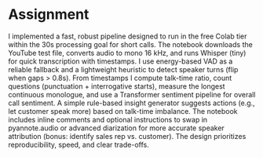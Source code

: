 # Assignment
I implemented a fast, robust pipeline designed to run in the free Colab tier within the 30s processing goal for short calls. The notebook downloads the YouTube test file, converts audio to mono 16 kHz, and runs Whisper (tiny) for quick transcription with timestamps. I use energy-based VAD as a reliable fallback and a lightweight heuristic to detect speaker turns (flip when gaps > 0.8s). From timestamps I compute talk-time ratio, count questions (punctuation + interrogative starts), measure the longest continuous monologue, and use a Transformer sentiment pipeline for overall call sentiment. A simple rule-based insight generator suggests actions (e.g., let customer speak more) based on talk-time imbalance. The notebook includes inline comments and optional instructions to swap in pyannote.audio or advanced diarization for more accurate speaker attribution (bonus: identify sales rep vs. customer). The design prioritizes reproducibility, speed, and clear trade-offs.

